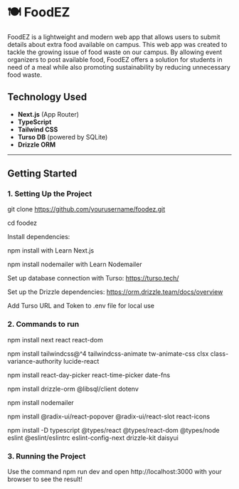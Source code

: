 # 🍽️ FoodEZ

FoodEZ is a lightweight and modern web app that allows users to submit details about extra food available on campus. This web app was created to tackle the growing issue of food waste on our campus. By allowing event organizers to post
available food, FoodEZ offers a solution for students in need of a meal while also
promoting sustainability by reducing unnecessary food waste.

## Technology Used
- **Next.js** (App Router)
- **TypeScript**
- **Tailwind CSS**
- **Turso DB** (powered by SQLite)
- **Drizzle ORM**

---
## Getting Started

### 1. **Setting Up the Project**
git clone https://github.com/yourusername/foodez.git

cd foodez

Install dependencies: 

npm install with Learn Next.js

npm install nodemailer with Learn Nodemailer

Set up database connection with Turso: https://turso.tech/

Set up the Drizzle dependencies: https://orm.drizzle.team/docs/overview

Add Turso URL and Token to .env file for local use

### 2. **Commands to run** 
npm install next react react-dom

npm install tailwindcss@^4 tailwindcss-animate tw-animate-css clsx class-variance-authority lucide-react

npm install react-day-picker react-time-picker date-fns

npm install drizzle-orm @libsql/client dotenv

npm install nodemailer

npm install @radix-ui/react-popover @radix-ui/react-slot react-icons

npm install -D typescript @types/react @types/react-dom @types/node eslint @eslint/eslintrc eslint-config-next drizzle-kit daisyui
 
### 3. **Running the Project**
Use the command npm run dev and open http://localhost:3000 with your browser to see the result! 
